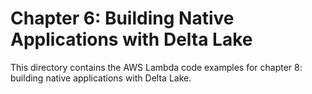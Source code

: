# Chapter 6: Building Native Applications with Delta Lake

This directory contains the AWS Lambda code examples for chapter 8: building native applications with Delta Lake.
